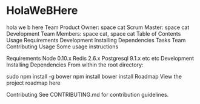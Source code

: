 # HolaWeBHere
hola we b here
Team
Product Owner: space cat
Scrum Master: space cat
Development Team Members: space cat, space cat
Table of Contents
Usage
Requirements
Development
Installing Dependencies
Tasks
Team
Contributing
Usage
Some usage instructions

Requirements
Node 0.10.x
Redis 2.6.x
Postgresql 9.1.x
etc
etc
Development
Installing Dependencies
From within the root directory:

sudo npm install -g bower
npm install
bower install
Roadmap
View the project roadmap here

Contributing
See CONTRIBUTING.md for contribution guidelines.
